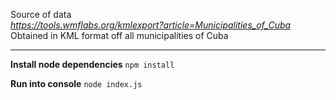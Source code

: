 Source of data </br>
 _https://tools.wmflabs.org/kmlexport?article=Municipalities_of_Cuba_  
Obtained in KML format off all municipalities of Cuba

--------------------------------------------------------------------------------------------
**Install node dependencies**
`npm install` </br>

**Run into console**
`node index.js`

